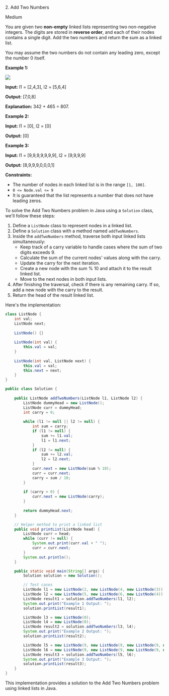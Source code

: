 2\. Add Two Numbers

Medium

You are given two **non-empty** linked lists representing two non-negative integers. The digits are stored in **reverse order**, and each of their nodes contains a single digit. Add the two numbers and return the sum as a linked list.

You may assume the two numbers do not contain any leading zero, except the number 0 itself.

**Example 1:**

![](https://assets.leetcode.com/uploads/2020/10/02/addtwonumber1.jpg)

**Input:** l1 = [2,4,3], l2 = [5,6,4]

**Output:** [7,0,8]

**Explanation:** 342 + 465 = 807. 

**Example 2:**

**Input:** l1 = [0], l2 = [0]

**Output:** [0] 

**Example 3:**

**Input:** l1 = [9,9,9,9,9,9,9], l2 = [9,9,9,9]

**Output:** [8,9,9,9,0,0,0,1] 

**Constraints:**

*   The number of nodes in each linked list is in the range `[1, 100]`.
*   `0 <= Node.val <= 9`
*   It is guaranteed that the list represents a number that does not have leading zeros.

To solve the Add Two Numbers problem in Java using a `Solution` class, we'll follow these steps:

1. Define a `ListNode` class to represent nodes in a linked list.
2. Define a `Solution` class with a method named `addTwoNumbers`.
3. Inside the `addTwoNumbers` method, traverse both input linked lists simultaneously:
   - Keep track of a carry variable to handle cases where the sum of two digits exceeds 9.
   - Calculate the sum of the current nodes' values along with the carry.
   - Update the carry for the next iteration.
   - Create a new node with the sum % 10 and attach it to the result linked list.
   - Move to the next nodes in both input lists.
4. After finishing the traversal, check if there is any remaining carry. If so, add a new node with the carry to the result.
5. Return the head of the result linked list.

Here's the implementation:

```java
class ListNode {
    int val;
    ListNode next;
    
    ListNode() {}
    
    ListNode(int val) {
        this.val = val;
    }
    
    ListNode(int val, ListNode next) {
        this.val = val;
        this.next = next;
    }
}

public class Solution {
    
    public ListNode addTwoNumbers(ListNode l1, ListNode l2) {
        ListNode dummyHead = new ListNode();
        ListNode curr = dummyHead;
        int carry = 0;
        
        while (l1 != null || l2 != null) {
            int sum = carry;
            if (l1 != null) {
                sum += l1.val;
                l1 = l1.next;
            }
            if (l2 != null) {
                sum += l2.val;
                l2 = l2.next;
            }
            curr.next = new ListNode(sum % 10);
            curr = curr.next;
            carry = sum / 10;
        }
        
        if (carry > 0) {
            curr.next = new ListNode(carry);
        }
        
        return dummyHead.next;
    }

    // Helper method to print a linked list
    public void printList(ListNode head) {
        ListNode curr = head;
        while (curr != null) {
            System.out.print(curr.val + " ");
            curr = curr.next;
        }
        System.out.println();
    }

    public static void main(String[] args) {
        Solution solution = new Solution();

        // Test cases
        ListNode l1 = new ListNode(2, new ListNode(4, new ListNode(3)));
        ListNode l2 = new ListNode(5, new ListNode(6, new ListNode(4)));
        ListNode result1 = solution.addTwoNumbers(l1, l2);
        System.out.print("Example 1 Output: ");
        solution.printList(result1);

        ListNode l3 = new ListNode(0);
        ListNode l4 = new ListNode(0);
        ListNode result2 = solution.addTwoNumbers(l3, l4);
        System.out.print("Example 2 Output: ");
        solution.printList(result2);

        ListNode l5 = new ListNode(9, new ListNode(9, new ListNode(9, new ListNode(9, new ListNode(9, new ListNode(9, new ListNode(9)))))));
        ListNode l6 = new ListNode(9, new ListNode(9, new ListNode(9, new ListNode(9))));
        ListNode result3 = solution.addTwoNumbers(l5, l6);
        System.out.print("Example 3 Output: ");
        solution.printList(result3);
    }
}
```

This implementation provides a solution to the Add Two Numbers problem using linked lists in Java.